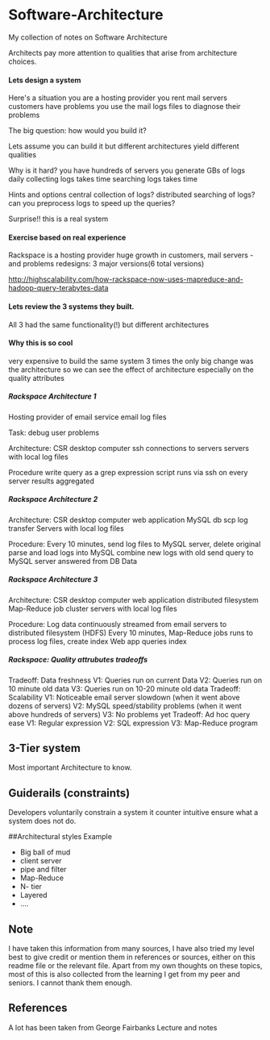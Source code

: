 # Software-Architecture
My collection of notes on Software Architecture


Architects pay more attention to qualities that arise from architecture choices.

#### Lets design a system
Here's a situation
  you are a hosting provider
  you rent mail servers
  customers have problems
  you use the mail logs files to diagnose their problems

The big question:
  how would you build it?

Lets assume you can build it
  but different architectures yield different qualities

Why is it hard?
  you have hundreds of servers
  you generate GBs of logs daily
  collecting logs takes time
  searching logs takes time

Hints and options
  central collection of logs?
  distributed searching of logs?
  can you preprocess logs to speed up the queries?

Surprise!! this is a real system

#### Exercise based on real experience
  Rackspace is a hosting provider
  huge growth in customers, mail servers - and problems
  redesigns: 3 major versions(6 total versions)

  http://highscalability.com/how-rackspace-now-uses-mapreduce-and-hadoop-query-terabytes-data

#### Lets review the 3 systems they built.
  All 3 had the same functionality(!) but different architectures

#### Why this is so cool
  very expensive to build the same system 3 times
  the only big change was the architecture
  so we can see the effect of architecture
  especially on the quality attributes

##### Rackspace Architecture 1
Hosting provider of email service
email log files

Task:  debug user problems

Architecture:
  CSR desktop computer
  ssh connections to servers
  servers with local log files

Procedure
  write  query as a grep expression
  script runs via ssh on every server
  results aggregated

##### Rackspace Architecture 2
Architecture:
CSR desktop computer
web application
MySQL db
scp log transfer
Servers with local log files

Procedure:
  Every 10 minutes, send log files to MySQL server, delete original
  parse and load logs into MySQL
  combine new logs with old
  send query to MySQL server
  answered from DB Data

##### Rackspace Architecture 3
Architecture:
CSR desktop computer
web application
distributed filesystem
Map-Reduce job cluster
servers with local log files

Procedure:
  Log data continuously streamed from email servers to distributed filesystem (HDFS)
  Every 10 minutes, Map-Reduce jobs runs to process log files, create index
  Web app queries index

##### Rackspace: Quality attrubutes tradeoffs
Tradeoff: Data freshness
  V1: Queries run on current Data
  V2: Queries run on 10 minute old data
  V3: Queries run on 10-20 minute old data
Tradeoff: Scalability
  V1: Noticeable email server slowdown (when it went above dozens of servers)
  V2: MySQL speed/stability problems (when it went above hundreds of servers)
  V3: No problems yet
Tradeoff: Ad hoc query ease
  V1: Regular expression
  V2: SQL expression
  V3: Map-Reduce program

## 3-Tier system
Most important Architecture to know.

## Guiderails (constraints)
Developers voluntarily constrain a system
it counter intuitive
ensure what a system does not do.

##Architectural styles
Example
  * Big ball of mud
  * client server
  * pipe and filter
  * Map-Reduce
  * N- tier
  * Layered
  * ....


## Note
I have taken this information from many sources, I have also tried my level best to give credit or mention them in references or sources, either on this readme file or the relevant file. Apart from my own thoughts on these topics, most of this is also collected from the learning I get from my peer and seniors. I cannot thank them enough.

## References

A lot has been taken from George Fairbanks Lecture and notes
